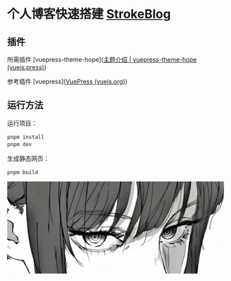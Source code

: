# 个人博客快速搭建 [StrokeBlog](mystroke.cn)

## 插件

所需插件 [vuepress-theme-hope]([主题介绍 | vuepress-theme-hope (vuejs.press)](https://theme-hope.vuejs.press/zh/guide/get-started/intro.html))

参考插件 [vuepress]([VuePress (vuejs.org)](https://vuepress.vuejs.org/zh/))

## 运行方法

运行项目：

```powershell
pnpm install
pnpm dev
```

生成静态网页：

```powershell
pnpm build
```

![intro](./src/.vuepress/public/assets/images/posts/intro.png)
